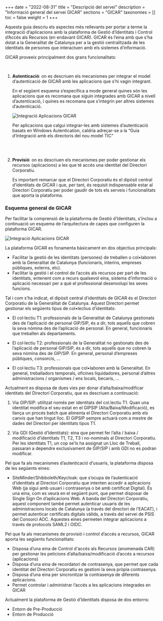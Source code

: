 +++
date        = "2022-08-31"
title       = "Descripció del servei"
description = "Informació general del servei GICAR"
sections    = "GICAR"
taxonomies  = []
toc 		= false
weight 		= 1
+++


Aquesta guia descriu els aspectes més rellevants per portar a terme la integració d’aplicacions amb la plataforma de Gestió d’Identitats i Control d’Accés als Recursos (en endavant GICAR). GICAR és l’eina amb que s’ha dotat a la Generalitat de Catalunya per a la gestió centralitzada de les identitats de persones que interactuen amb els sistemes d’informació.

GICAR proveeix principalment dos grans funcionalitats:

<br />

1. **Autenticació**: on es descriuen els mecanismes per integrar el model d’autenticació de GICAR amb les aplicacions que s’hi vagin integrant. 

	En el següent esquema s’especifica a mode general quines són les aplicacions que es recomana que siguin integrades amb GICAR a nivell d’autenticació, i quines es recomana que s’integrin per altres sistemes d’autenticació.

	![Integració Aplicacions GICAR](/related/gicar/tipus-autenticacio-2022.png)

	Per aplicacions que calgui integrar-les amb sistemes d’autenticació basats en Windows Autentication, caldria adreçar-se a la “Guia d’Integració amb els directoris del nou model TIC”

	<br /><br />

1. **Provisió**: on es descriuen els mecanismes per poder gestionar els recursos (aplicacions) a les que té accés una identitat del Directori Corporatiu.

	Es important remarcar que el Directori Corporatiu és el dipòsit central d’identitats de GICAR i que, per tant, és requisit indispensable estar al Directori Corporatiu per poder gaudir de tots els serveis i funcionalitats que aporta la plataforma.

### Esquema general de GICAR

Per facilitar la comprensió de la plataforma de Gestió d’Identitats, s’inclou a continuació un esquema de l’arquitectura de capes que configuren la plataforma GICAR.


![Integració Aplicacions GICAR](/related/gicar/esquema-general-gicar-2022.png)


La plataforma GICAR es fonamenta bàsicament en dos objectius principals:
- Facilitar la gestió de les identitats (persones) de treballen o col•laboren amb la Generalitat de Catalunya (funcionaris, interins, empreses públiques, externs, etc).
- Facilitar la gestió i el control de l’accés als recursos per part de les identitats, entenent com a recurs qualsevol eina, sistema d’informació o aplicació necessari per a què el professional desenvolupi les seves funcions.

Tal i com s’ha indicat, el dipòsit central d’identitats de GICAR és el Directori Corporatiu de la Generalitat de Catalunya. Aquest Directori permet gestionar els següents tipus de col•lectius d’identitats:

- El col·lectiu T1: professionals de la Generalitat de Catalunya gestionats des de l’aplicació de personal GIP/SIP, és a dir, tots aquells que cobren la seva nòmina des de l’aplicació de personal.  En general, funcionaris que treballen als departaments.

- El col·lectiu T2: professionals de la Generalitat no gestionats des de l’aplicació de personal GIP/SIP, és a dir, tots aquells que no cobren la seva nòmina des de GIP/SIP.  En general, personal d’empreses públiques, consorcis, ...

- El col·lectiu T3: professionals que col•laboren amb la Generalitat. En general, treballadors temporals, oficines liquidadores, personal d’altres administracions / organismes / ens locals, becaris, ...


Actualment es disposa de dues vies per donar d’alta/baixa/modificar identitats del Directori Corporatiu, que es descriuen a continuació:

1.	Via GIP/SIP: utilitzat només per identitats del col.lectiu T1. Quan una identitat modifica el seu estat en el GIPSIP (Alta/Baixa/Modificació), es llança un procés batch que alimenta el Directori Corporatiu amb els canvis que han tingut lloc. El GIPSIP sempre actuarà com a mestre de dades del Directori per identitats tipus T1.

2.	Via GDI (Gestió d’Identitats): eina que permet fer l’alta / baixa / modificació d’identitats T1, T2, T3 i no-nominals al Directori Corporatiu. Per les identitats T1, un cop se’ls ha assignat un Lloc de Treball, passaran a dependre exclusivament de GIP/SIP i amb GDI no es podran modificar. 

Pel que fa als mecanismes d’autenticació d’usuaris, la plataforma disposa de les següents eines:

- SiteMinder/Shibboleth/Keycloak: que s’ocupa de l’autenticació d’identitats al Directori Corporatiu que intenten accedir a aplicacions Web (ja sigui amb usuari i contrasenya o bé amb certificat Digital). És una eina, com es veurà en el següent punt, que permet disposar de Single Sign On d’aplicacions Web. A banda del Directori Corporatiu, aquest component també permet autenticar usuaris de les administracions locals de Catalunya (a través del directori de l’EACAT), i permet autenticar certificats digitals vàlids, a través del servei de PSIS del Consorci AOC. Aquestes eines permeten integrar aplicacions a través de protocols SAML2 i OIDC.

Pel que fa als mecanismes de provisió i control d’accés a recursos, GICAR aporta les següents funcionalitats:

- Disposa d’una eina de Control d'accés als Recursos (anomenada CAR) per gestionar les peticions d’alta/baixa/modificació d’accés a recursos (aplicacions)
- Disposa d’una eina de recordatori de contrasenya, que permet que cada identitat del Directori Corporatiu es gestioni la seva pròpia contrasenya.
- Disposa d’una eina per sincronitzar la contrasenya de diferents aplicacions.
- Permet controlar i administrar l’accés a les aplicacions integrades en GICAR

Actualment la plataforma de Gestió d’Identitats disposa de dos entorns:

- Entorn de Pre-Producció
- Entorn de Producció
